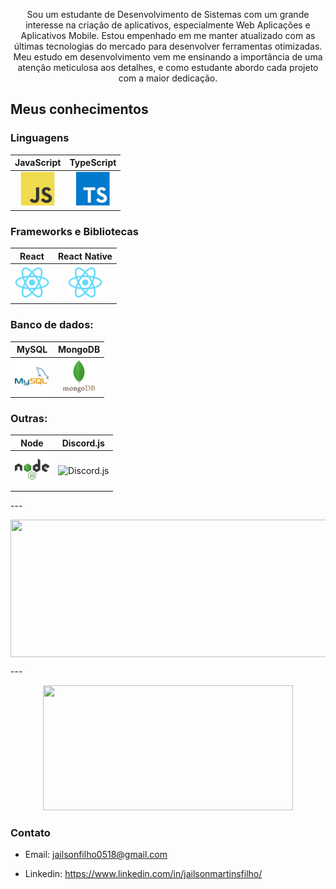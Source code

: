<p align="center">Sou um estudante de Desenvolvimento de Sistemas com um grande interesse na criação de aplicativos, especialmente Web Aplicações e Aplicativos Mobile. 
Estou empenhado em me manter atualizado com as últimas tecnologias do mercado para desenvolver ferramentas otimizadas. 
Meu estudo em desenvolvimento vem me ensinando a importância de uma atenção meticulosa aos detalhes, e como estudante abordo cada projeto com a maior dedicação. 
</p>

## Meus conhecimentos
<div>

### Linguagens
| JavaScript | TypeScript | 
|:----------:|:----------:|
|<img src="https://github.com/devicons/devicon/blob/master/icons/javascript/javascript-original.svg" title="JavaScript" alt="JavaScript" width="55" height="55"/>|<img src="https://github.com/devicons/devicon/blob/master/icons/typescript/typescript-plain.svg" title="TypeScript" alt="TypeScript" width="55" height="55"/>|

### Frameworks e Bibliotecas
| React | React Native | 
|:----------:|:----------:|
|<img src="https://github.com/devicons/devicon/blob/master/icons/react/react-original.svg" title="React"  alt="React" width="55" height="55"/>|<img src="https://github.com/devicons/devicon/blob/master/icons/react/react-original.svg" title="React Native"  alt="React Native" width="55" height="55"/>|

### Banco de dados:
| MySQL | MongoDB | 
|:------------:|:------------:|
|<img src="https://github.com/devicons/devicon/blob/master/icons/mysql/mysql-original-wordmark.svg" title="MySQL" alt="MySQL" width="55" height="55"/>|<img src="https://github.com/devicons/devicon/blob/master/icons/mongodb/mongodb-original-wordmark.svg" title="MongoDB" alt="MongoDB" width="55" height="55"/>|


### Outras:

| Node | Discord.js |
|:----------:|:----------:|
|<img src="https://github.com/devicons/devicon/blob/master/icons/nodejs/nodejs-original-wordmark.svg" title="Node" alt="NodeJS" width="55" height="55"/>|<img src="ttps://github.com/devicons/devicon/blob/master/icons/discordjs/discordjs-original.svg" title="Discord.js" alt="Discord.js" width="55" height="55"/>|

</div>
---
<p align="center">
  <img width="800" height="220" align="center" src="https://streak-stats.demolab.com?user=jailsonmartinsfilho&theme=midnight-purple&hide_border=true&border_radius=5&card_width=800">
</p>
---
<p align="center">
  <img width="400" height="200" src="https://github-readme-stats.vercel.app/api/top-langs/?username=jailsonmartinsfilho&size_weight=0.15&count_weight=0.5&layout=compact&theme=midnight-purple">
</p>


<p>
    <h3>Contato</h3>
    <ul>
        <li>Email: <a href="https://mail.google.com/mail/u/0/">jailsonfilho0518@gmail.com</a></li>
    </ul>
    <ul>
        <li>Linkedin: <a href="https://www.linkedin.com/in/jailsonmartinsfilho/">https://www.linkedin.com/in/jailsonmartinsfilho/</a></li>
    </ul>
</p>
